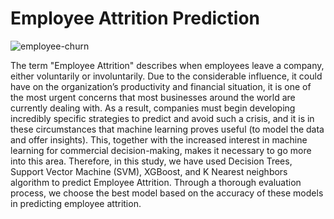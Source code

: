# Employee Attrition Prediction 

![employee-churn](https://github.com/KiranReddy12345/Employee-Attrition-Prediction/assets/145300197/8b350bc5-1615-45c9-98d9-d3c230c72ad1)


The term "Employee Attrition" describes when employees leave a company, either
voluntarily or involuntarily. Due to the considerable influence, it could have on
the organization’s productivity and financial situation, it is one of the most urgent
concerns that most businesses around the world are currently dealing with. As a
result, companies must begin developing incredibly specific strategies to predict
and avoid such a crisis, and it is in these circumstances that machine learning proves
useful (to model the data and offer insights). This, together with the increased
interest in machine learning for commercial decision-making, makes it necessary
to go more into this area. Therefore, in this study, we have used Decision Trees,
Support Vector Machine (SVM), XGBoost, and K Nearest neighbors algorithm to
predict Employee Attrition. Through a thorough evaluation process, we choose the
best model based on the accuracy of these models in predicting employee attrition.
